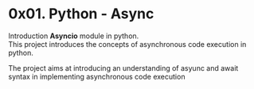 # 0x01. Python - Async
Introduction __Asyncio__ module in python.  
This project introduces the concepts of asynchronous code execution in python.

The project aims at introducing an understanding of asyunc and await syntax in implementing asynchronous code execution

